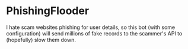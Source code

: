 # PhishingFlooder
I hate scam websites phishing for user details, so this bot (with some configuration) will send millions of fake records to the scammer's API to (hopefully) slow them down.
